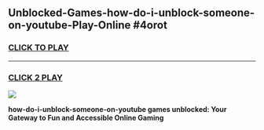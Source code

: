 
## Unblocked-Games-how-do-i-unblock-someone-on-youtube-Play-Online #4orot
<h3>
<a href="https://news.freeplayer.one?title=how-do-i-unblock-someone-on-youtube&ref=3">CLICK TO PLAY</a></h3>
<hr>

<h3>
<a href="https://news.freeplayer.one?title=how-do-i-unblock-someone-on-youtube&ref=3">CLICK 2 PLAY</a>
  
</h3>

<a href="https://news.freeplayer.one?title=how-do-i-unblock-someone-on-youtube&ref=3"><img src="https://clearcache.store/games.png"></a>


**how-do-i-unblock-someone-on-youtube games unblocked: Your Gateway to Fun and Accessible Online Gaming**

